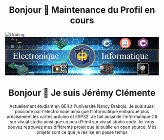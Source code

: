 <h1 align="center"> Bonjour 👋 Maintenance du Profil en cours </h1>  
<img align="center" alt="Coding" src="https://cdn.dribbble.com/users/49067/screenshots/3710403/maintenance-panel800600.gif">

<img align="center" alt="Coding" src="banniere_git.png">

<h1 align="center"> Bonjour 👋 Je suis Jérémy Clémente </h1>

<p align="center"> Actuellement étudiant en GEII à l'université Nancy Brabois. Je suis aussi passioné par l'électronique ainsi que l'informatique embarqué plus précisement les cartes arduino et ESP32. Je fait aussi de l'informatique C# sur visual studio ainsi que un peu d'html sur visual studio code. Ici vous pouvez retrouvez mes différents projet que je publie en open source. Mes projets sont ce que je réalise en passe temps </p>

<!--
**J3R5/J3R5** is a ✨ _special_ ✨ repository because its `README.md` (this file) appears on your GitHub profile.

Here are some ideas to get you started: [[height="275" weight="1800"](https://i.gifer.com/24Qk.gif)](https://i.gifer.com/24Qk.mp4)
👋 
- 🔭 I’m currently working on ...
- 🌱 I’m currently learning ...
- 💬 Ask me about ...
- ⚡ Fun fact: 
-->
